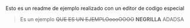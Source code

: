 Esto es un readme de ejemplo realizado con un editor de codigo especial

> Es un ejemplo
> ~~QUE ES UN EJEMPLOoooOOOO~~
> **NEGRILLA**
> ADADSA

